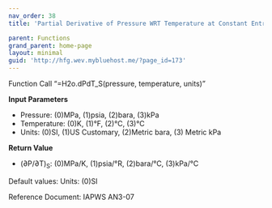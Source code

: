 ```yaml
---
nav_order: 38
title: 'Partial Derivative of Pressure WRT Temperature at Constant Entropy f(P, T)'

parent: Functions
grand_parent: home-page
layout: minimal
guid: 'http://hfg.wev.mybluehost.me/?page_id=173'
---
```


Function Call “=H2o.dPdT\_S(pressure, temperature, units)”

**Input Parameters**

- Pressure: (0)MPa, (1)psia, (2)bara, (3)kPa
- Temperature: (0)K, (1)°F, (2)°C, (3)°C
- Units: (0)SI, (1)US Customary, (2)Metric bara, (3) Metric kPa

**Return Value**

- (∂P/∂T)<sub>S</sub>: (0)MPa/K, (1)psia/°R, (2)bara/°C, (3)kPa/°C

Default values: Units: (0)SI

Reference Document: IAPWS AN3-07